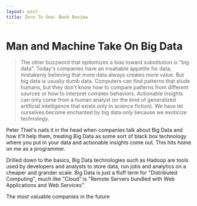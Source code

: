 ```yaml
---
layout: post
title: Zero To One: Book Review
---
```


# Man and Machine Take On Big Data

> The other buzzword that epitomizes a bias toward substitution is "big data". Today's companies have an insatiable appetite for data, mistakenly believing that more data always creates more value. But big data is usually dumb data. Computers can find patterns that elude humans, but they don't know how to compare patterns from different sources or how to interpret complex behaviors. Actionable insights can only come from a human analyst (or the kind of generalized artificial intelligence that exists only in science fiction). We have let ourselves become enchanted by big data only because we exoticize technology.

Peter Thiel's nails it in the head when companies talk about Big Data and how it'll help them, treating Big Data as some sort of black box technology where you put in your data and actionable insights come out. This hits home on me as a programmer.

Drilled down to the basics, Big Data technologies such as Hadoop are tools used by developers and analysts to store data, run jobs and analytics on a cheaper and grander scale. Big Data is just a fluff term for "Distributed Computing", much like "Cloud" is "Remote Servers bundled with Web Applications and Web Services".

The most valuable companies in the future
